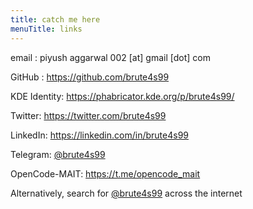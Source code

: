 ```yaml
---
title: catch me here
menuTitle: links
---
```



email : piyush aggarwal 002 [at] gmail [dot] com

GitHub : https://github.com/brute4s99

KDE Identity: https://phabricator.kde.org/p/brute4s99/

Twitter: https://twitter.com/brute4s99

LinkedIn: https://linkedin.com/in/brute4s99

Telegram: [@brute4s99](https://t.me/brute4s99)

OpenCode-MAIT: https://t.me/opencode_mait

Alternatively, search for [@brute4s99](https://duckduckgo.com/?q=brute4s99) across the internet
